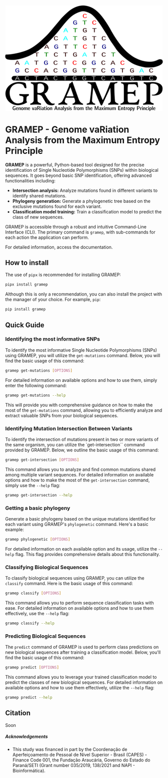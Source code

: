 ![logo](docs/assets/logo.png)
# GRAMEP - Genome vaRiation Analysis from the Maximum Entropy Principle

**GRAMEP** is a powerful, Python-based tool designed for the precise identification of Single Nucleotide Polymorphisms (SNPs) within biological sequences.  It goes beyond basic SNP identification, offering advanced functionalities including:

* **Intersection analysis:** Analyze mutations found in different variants to identify shared mutations.
* **Phylogeny generation:** Generate a phylogenetic tree based on the exclusive mutations found for each variant.
* **Classification model training:** Train a classification model to predict the class of new sequences.

GRAMEP is accessible through a robust and intuitive Command-Line Interface (CLI). The primary command is `gramep`, with sub-commands for each action the application can perform.


For detailed information, access the documentation.

## How to install

The use of `pipx` is recommended for installing GRAMEP:


```bash
pipx install gramep
```

Although this is only a recommendation, you can also install the project with the manager of your choice. For example, `pip`:


```bash
pip install gramep
```

## Quick Guide

### Identifying the most informative SNPs

To identify the most informative Single Nucleotide Polymorphisms (SNPs) using GRAMEP, you will utilize the `get-mutations` command. Below, you will find the basic usage of this command:

```bash
gramep get-mutations [OPTIONS]
```

For detailed information on available options and how to use them, simply enter the following command:

```bash
gramep get-mutations --help
```

This will provide you with comprehensive guidance on how to make the most of the `get-mutations` command, allowing you to efficiently analyze and extract valuable SNPs from your biological sequences.

### Identifying Mutation Intersection Between Variants

To identify the intersection of mutations present in two or more variants of the same organism, you can utilize the `get-intersection`` command provided by GRAMEP. Below, we outline the basic usage of this command:

```bash
gramep get-intersection [OPTIONS]
```

This command allows you to analyze and find common mutations shared among multiple variant sequences. For detailed information on available options and how to make the most of the `get-intersection` command, simply use the `--help` flag:

```bash
gramep get-intersection --help
```

### Getting a basic phylogeny

Generate a basic phylogeny based on the unique mutations identified for each variant using GRAMEP's `phylogenetic` command. Here's a basic example:

```bash
gramep phylogenetic [OPTIONS]
```

For detailed information on each available option and its usage, utilize the `--help` flag. This flag provides comprehensive details about this functionality.

### Classifying Biological Sequences

To classify biological sequences using GRAMEP, you can utilize the `classify` command. Here is the basic usage of this command:

```bash
gramep classify [OPTIONS]
```

This command allows you to perform sequence classification tasks with ease. For detailed information on available options and how to use them effectively, use the `--help` flag:

```bash
gramep classify --help
```

### Predicting Biological Sequences

The `predict` command of GRAMEP is used to perform class predictions on new biological sequences after training a classification model. Below, you'll find the basic usage of this command:

```bash
gramep predict [OPTIONS]
```

This command allows you to leverage your trained classification model to predict the classes of new biological sequences. For detailed information on available options and how to use them effectively, utilize the `--help` flag:

```bash
gramep predict --help
```

## Citation
Soon

##### Acknowledgements

* This study was financed in part by the Coordenação de Aperfeiçoamento de Pessoal de Nível Superior - Brasil (CAPES) - Finance Code 001, the Fundação Araucária, Governo do Estado do Paraná/SETI (Grant number 035/2019, 138/2021 and NAPI - Bioinformática).